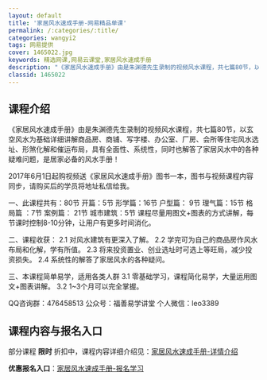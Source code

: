 ```yaml
---
layout: default
title: '家居风水速成手册-网易精品单课'
permalink: /:categories/:title/
categories: wangyi2
tags: 网易提供
cover: 1465022.jpg
keywords: 精选网课,网易云课堂,家居风水速成手册
description: "《家居风水速成手册》由是朱渊德先生录制的视频风水课程，共七篇80节，以玄空风水为基础详细讲解商品房、商铺、写字楼、办公室、厂房、会所等住宅风水选址、形煞化解和催运布局，具有全面性、系统性，同"
classid: 1465022
---
```


## 课程介绍

《家居风水速成手册》由是朱渊德先生录制的视频风水课程，共七篇80节，以玄空风水为基础详细讲解商品房、商铺、写字楼、办公室、厂房、会所等住宅风水选址、形煞化解和催运布局，具有全面性、系统性，同时也解答了家居风水中的各种疑难问题，是居家必备的风水手册！

2017年6月1日起购视频送《家居风水速成手册》图书一本，图书与视频课程内容同步，请购买后的学员将地址私信给我。

一、此课程共有：80节
      开篇：5节
      形学篇：16节
      户型篇： 9节
      理气篇：15节
      格局篇 ：7节
      案例篇： 21节
      城市建筑：5节
     课程尽量用图文+图表的方式讲解，每节课时控制8-10分钟，让用户有更多时间消化。

二、课程收获：
      2.1 对风水建筑有更深入了解。
      2.2 学完可为自己的商品房作风水布局和化解，学有所值。
      2.3 将来投资置业、创业选址时可选上等旺局，减少投资损失。
      2.4  系统性的解答了家居风水的各种疑问。

三、本课程简单易学，适用各类人群
      3.1 零基础学习，课程简化易学，大量运用图文+图表讲解。
      3.2 1~3个月可以完全掌握。

QQ咨询群：476458513
公众号：福善易学讲堂
个人微信：leo3389

## 课程内容与报名入口

部分课程 **限时** 折扣中，课程内容详细介绍见：[家居风水速成手册-详情介绍](https://study.163.com/course/introduction/1465022.htm?share=1&shareId=1025206652&utm_campaign=share&utm_medium=iphoneShare&utm_source=&utm_u=1025206652)

**优惠报名入口**：[家居风水速成手册-报名学习](https://study.163.com/course/introduction/1465022.htm?share=1&shareId=1025206652&utm_campaign=share&utm_medium=iphoneShare&utm_source=&utm_u=1025206652)

